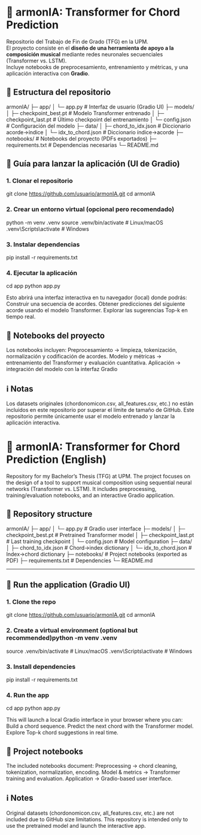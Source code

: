 # 🎵 armonIA: Transformer for Chord Prediction
Repositorio del Trabajo de Fin de Grado (TFG) en la UPM.  
El proyecto consiste en el **diseño de una herramienta de apoyo a la composición musical** mediante redes neuronales secuenciales (Transformer vs. LSTM).  
Incluye notebooks de preprocesamiento, entrenamiento y métricas, y una aplicación interactiva con **Gradio**.

## 📂 Estructura del repositorio
armonIA/
├─ app/
│ └─ app.py # Interfaz de usuario (Gradio UI)
├─ models/
│ ├─ checkpoint_best.pt # Modelo Transformer entrenado
│ ├─ checkpoint_last.pt # Último checkpoint del entrenamiento
│ └─ config.json # Configuración del modelo
├─ data/
│ ├─ chord_to_idx.json # Diccionario acorde→índice
│ └─ idx_to_chord.json # Diccionario índice→acorde
├─ notebooks/ # Notebooks del proyecto (PDFs exportados)
├─ requirements.txt # Dependencias necesarias
└─ README.md

## 🚀 Guía para lanzar la aplicación (UI de Gradio)
### 1. Clonar el repositorio
git clone https://github.com/usuario/armonIA.git
cd armonIA
### 2. Crear un entorno virtual (opcional pero recomendado)
python -m venv .venv
source .venv/bin/activate   # Linux/macOS
.venv\Scripts\activate      # Windows
### 3. Instalar dependencias
pip install -r requirements.txt
### 4. Ejecutar la aplicación
cd app
python app.py

Esto abrirá una interfaz interactiva en tu navegador (local) donde podrás:
Construir una secuencia de acordes.
Obtener predicciones del siguiente acorde usando el modelo Transformer.
Explorar las sugerencias Top-k en tiempo real.

## 📑 Notebooks del proyecto
Los notebooks incluyen:
Preprocesamiento → limpieza, tokenización, normalización y codificación de acordes.
Modelo y métricas → entrenamiento del Transformer y evaluación cuantitativa.
Aplicación → integración del modelo con la interfaz Gradio
## ℹ️ Notas
Los datasets originales (chordonomicon.csv, all_features.csv, etc.) no están incluidos en este repositorio por superar el límite de tamaño de GitHub.
Este repositorio permite únicamente usar el modelo entrenado y lanzar la aplicación interactiva.

# 🎵 armonIA: Transformer for Chord Prediction (English)
Repository for my Bachelor’s Thesis (TFG) at UPM.
The project focuses on the design of a tool to support musical composition using sequential neural networks (Transformer vs. LSTM).
It includes preprocessing, training/evaluation notebooks, and an interactive Gradio application.

## 📂 Repository structure
armonIA/
├─ app/
│  └─ app.py              # Gradio user interface
├─ models/
│  ├─ checkpoint_best.pt  # Pretrained Transformer model
│  ├─ checkpoint_last.pt  # Last training checkpoint
│  └─ config.json         # Model configuration
├─ data/
│  ├─ chord_to_idx.json   # Chord→index dictionary
│  └─ idx_to_chord.json   # Index→chord dictionary
├─ notebooks/             # Project notebooks (exported as PDF)
├─ requirements.txt       # Dependencies
└─ README.md


---

## 🚀 Run the application (Gradio UI)
### 1. Clone the repo
git clone https://github.com/usuario/armonIA.git
cd armonIA
### 2. Create a virtual environment (optional but recommended)python -m venv .venv
source .venv/bin/activate   # Linux/macOS
.venv\Scripts\activate      # Windows
### 3. Install dependencies
pip install -r requirements.txt
### 4. Run the app
cd app
python app.py

This will launch a local Gradio interface in your browser where you can:
Build a chord sequence.
Predict the next chord with the Transformer model.
Explore Top-k chord suggestions in real time.

## 📑 Project notebooks
The included notebooks document:
Preprocessing → chord cleaning, tokenization, normalization, encoding.
Model & metrics → Transformer training and evaluation.
Application → Gradio-based user interface.

## ℹ️ Notes
Original datasets (chordonomicon.csv, all_features.csv, etc.) are not included due to GitHub size limitations.
This repository is intended only to use the pretrained model and launch the interactive app.
